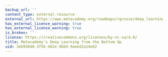 ```yaml
---
backup_url: ''
content_type: external-resource
external_url: https://www.metacademy.org/roadmaps/rgrosse/deep_learning
has_external_licence_warning: true
has_external_license_warning: true
is_broken: ''
license: https://creativecommons.org/licenses/by-nc-sa/4.0/
title: Metacademy's Deep Learning from the Bottom Up
uid: 3eb95048-3f56-462e-9bb9-9aeed2a14e62
---
```

